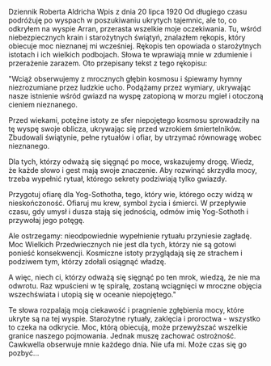Dziennik Roberta Aldricha 
Wpis z dnia 20 lipca 1920
Od długiego czasu podróżuję po wyspach w poszukiwaniu ukrytych tajemnic, ale to, co odkryłem na wyspie Arran, przerasta wszelkie moje oczekiwania. Tu, wśród niebezpiecznych krain i starożytnych świątyń, znalazłem rękopis, który obiecuje moc nieznanej mi wcześniej. Rękopis ten opowiada o starożytnych istotach i ich wielkich podbojach. Słowa te wprawiają mnie w zdumienie i przerażenie zarazem. Oto przepisany tekst z tego rękopisu: 

"Wciąż obserwujemy z mrocznych głębin kosmosu i śpiewamy hymny niezrozumiane przez ludzkie ucho. Podążamy przez wymiary, ukrywając nasze istnienie wśród gwiazd na wyspę zatopioną w morzu mgieł i otoczoną cieniem nieznanego.

Przed wiekami, potężne istoty ze sfer niepojętego kosmosu sprowadziły na tę wyspę swoje oblicza, ukrywając się przed wzrokiem śmiertelników. Zbudowali świątynie, pełne rytuałów i ofiar, by utrzymać równowagę wobec nieznanego.

Dla tych, którzy odważą się sięgnąć po moce, wskazujemy drogę. Wiedz, że każde słowo i gest mają swoje znaczenie. Aby rozwinąć skrzydła mocy, trzeba wypełnić rytuał, którego sekrety podziwiają tylko gwiazdy.

Przygotuj ofiarę dla Yog-Sothotha, tego, który wie, którego oczy widzą w nieskończoność. Ofiaruj mu krew, symbol życia i śmierci. W przepływie czasu, gdy umysł i dusza stają się jednością, odmów imię Yog-Sothoth i przywołaj jego potęgę.

Ale ostrzegamy: nieodpowiednie wypełnienie rytuału przyniesie zagładę. Moc Wielkich Przedwiecznych nie jest dla tych, którzy nie są gotowi ponieść konsekwencji. Kosmiczne istoty przyglądają się ze strachem i podziwem tym, którzy zdołali osiągnąć władzę.

A więc, niech ci, którzy odważą się sięgnąć po ten mrok, wiedzą, że nie ma odwrotu. Raz wpuścieni w tę spiralę, zostaną wciągnięci w mroczne objęcia wszechświata i utopią się w oceanie niepojętego."

Te słowa rozpalają moją ciekawość i pragnienie zgłębienia mocy, które ukryte są na tej wyspie. Starożytne rytuały, zaklęcia i proroctwa - wszystko to czeka na odkrycie. Moc, którą obiecują, może przewyższać wszelkie granice naszego pojmowania. Jednak muszę zachować ostrożność. Cawkwella obserwuje mnie każdego dnia. Nie ufa mi. Może czas się go pozbyć...

